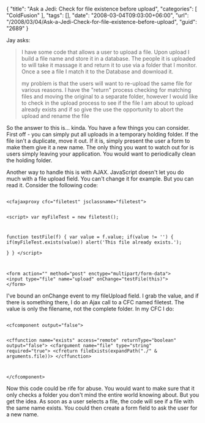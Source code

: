 {
	"title": "Ask a Jedi: Check for file existence before upload",
	"categories": [
		"ColdFusion"
	],
	"tags": [],
	"date": "2008-03-04T09:03:00+06:00",
	"url": "/2008/03/04/Ask-a-Jedi-Check-for-file-existence-before-upload",
	"guid": "2689"
}

Jay asks:

<blockquote>
<p>
I have some code that allows a user to upload a file. 
Upon upload I build a file name and store it in a database.
The people it is uploaded to will take it massage it and return it to use via a folder that I monitor. Once a see a file I match it to the Database and download it.

my problem is that the users will want to re-upload the same file for various reasons. I have the "return" process checking
for matching files and moving the original to a separate folder, however I would like to check in the upload process to see if the file I am about to upload already exists and if so give the use the opportunity to abort the upload and
rename the file
</p>
</blockquote>
<!--more-->
So the answer to this is... kinda. You have a few things you can consider. First off - you can simply put all uploads in a temporary holding folder. If the file isn't a duplicate, move it out. If it is, simply present the user a form to make them give it a new name. The only thing you want to watch out for is users simply leaving your application. You would want to periodically clean the holding folder. 

Another way to handle this is with AJAX. JavaScript doesn't let you do much with a file upload field. You can't change it for example. But you can read it. Consider the following code:

<code>
&lt;cfajaxproxy cfc="filetest" jsclassname="filetest"&gt;

&lt;script&gt;
var myFileTest = new filetest();

function testFile(f) {
	var value = f.value;
	if(value != '') {
		if(myFileTest.exists(value)) alert('This file already exists.');		
	}
}
&lt;/script&gt;

&lt;form action="" method="post" enctype="multipart/form-data"&gt;
&lt;input type="file" name="upload" onChange="testFile(this)"&gt;
&lt;/form&gt;
</code>

I've bound an onChange event to my fileUpload field. I grab the value, and if there is something there, I do an Ajax call to a CFC named filetest. The value is only the filename, not the complete folder. In my CFC I do:

<code>
&lt;cfcomponent output="false"&gt;

&lt;cffunction name="exists" access="remote" returnType="boolean" output="false"&gt;
	&lt;cfargument name="file" type="string" required="true"&gt;
	&lt;cfreturn fileExists(expandPath("./" & arguments.file))&gt;
&lt;/cffunction&gt;

&lt;/cfcomponent&gt;
</code>

Now this code could be rife for abuse. You would want to make sure that it only checks a folder you don't mind the entire world knowing about. But you get the idea. As soon as a user selects a file, the code will see if a file with the same name exists. You could then create a form field to ask the user for a new name.
